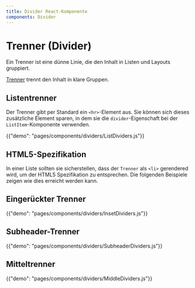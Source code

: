 ```yaml
---
title: Divider React-Komponente
components: Divider
---
```


# Trenner (Divider)

<p class="description">Ein Trenner ist eine dünne Linie, die den Inhalt in Listen und Layouts gruppiert.</p>

[Trenner](https://material.io/design/components/dividers.html) trennt den Inhalt in klare Gruppen.

## Listentrenner

Der Trenner gibt per Standard ein `<hr>`-Element aus. Sie können sich dieses zusätzliche Element sparen, in dem sie die `divider`-Eigenschaft bei der `ListItem`-Komponente verwenden.

{{"demo": "pages/components/dividers/ListDividers.js"}}

## HTML5-Spezifikation

In einer Liste sollten sie sicherstellen, dass der `Trenner` als `<li>` gerendered wird, um der HTML5 Spezifikation zu entsprechen. Die folgenden Beispiele zeigen wie dies erreicht werden kann.

## Eingerückter Trenner

{{"demo": "pages/components/dividers/InsetDividers.js"}}

## Subheader-Trenner

{{"demo": "pages/components/dividers/SubheaderDividers.js"}}

## Mitteltrenner

{{"demo": "pages/components/dividers/MiddleDividers.js"}}